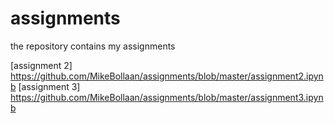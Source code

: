 # assignments
the repository contains my assignments

[assignment 2] https://github.com/MikeBollaan/assignments/blob/master/assignment2.ipynb
[assignment 3] https://github.com/MikeBollaan/assignments/blob/master/assignment3.ipynb


